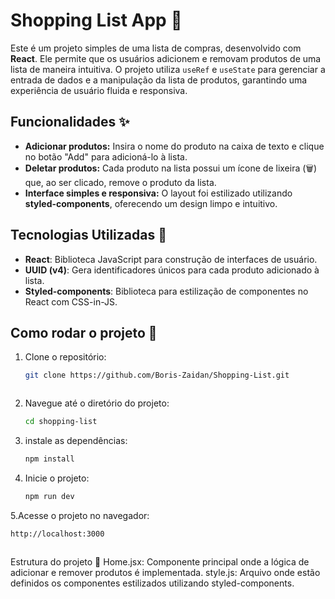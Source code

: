 # Shopping List App 🛒

Este é um projeto simples de uma lista de compras, desenvolvido com **React**. Ele permite que os usuários adicionem e removam produtos de uma lista de maneira intuitiva. O projeto utiliza `useRef` e `useState` para gerenciar a entrada de dados e a manipulação da lista de produtos, garantindo uma experiência de usuário fluida e responsiva.

## Funcionalidades ✨

- **Adicionar produtos:** Insira o nome do produto na caixa de texto e clique no botão "Add" para adicioná-lo à lista.
- **Deletar produtos:** Cada produto na lista possui um ícone de lixeira (🗑️) que, ao ser clicado, remove o produto da lista.
- **Interface simples e responsiva:** O layout foi estilizado utilizando **styled-components**, oferecendo um design limpo e intuitivo.

## Tecnologias Utilizadas 🚀

- **React**: Biblioteca JavaScript para construção de interfaces de usuário.
- **UUID (v4)**: Gera identificadores únicos para cada produto adicionado à lista.
- **Styled-components**: Biblioteca para estilização de componentes no React com CSS-in-JS.

## Como rodar o projeto 🔧

1. Clone o repositório:

   ```bash
   git clone https://github.com/Boris-Zaidan/Shopping-List.git



   ```

2. Navegue até o diretório do projeto:

   ```bash
   cd shopping-list

   ```

3. instale as dependências:

   ```bash
   npm install

   ```

4. Inicie o projeto:
   ```bash
   npm run dev
   ```

5.Acesse o projeto no navegador:

```bash
http://localhost:3000



```

Estrutura do projeto 📂
Home.jsx: Componente principal onde a lógica de adicionar e remover produtos é implementada.
style.js: Arquivo onde estão definidos os componentes estilizados utilizando styled-components.
